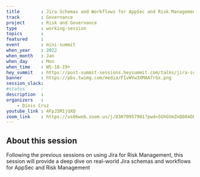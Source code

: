 ```yaml
---
title        : Jira Schemas and Workflows for AppSec and Risk Management
track        : Governance
project      : Risk and Governance
type         : working-session
topics       :
featured     :
event        : mini-summit
when_year    : 2022
when_month   : Jan
when_day     : Mon
when_time    : WS-18-19+
hey_summit   : https://post-summit-sessions.heysummit.com/talks/jira-schemas-and-workflows-for-appsec-and-risk-management/
banner       : https://pbs.twimg.com/media/FIvWVw3XMAA7rGx.png
session_slack:
#status      : 
description  :
organizers   :
    - Dinis Cruz      
youtube_link : 4FpJ5M1jUXQ
zoom_link    : https://us06web.zoom.us/j/83070957901?pwd=SGhGVmZnQ004OE85OTNvdVZGQWZsUT09
---
```


## About this session

Following the previous sessions on using Jira for Risk Management, 
this session will provide a deep dive on real-world Jira schemas and workflows
for AppSec and Risk Management
